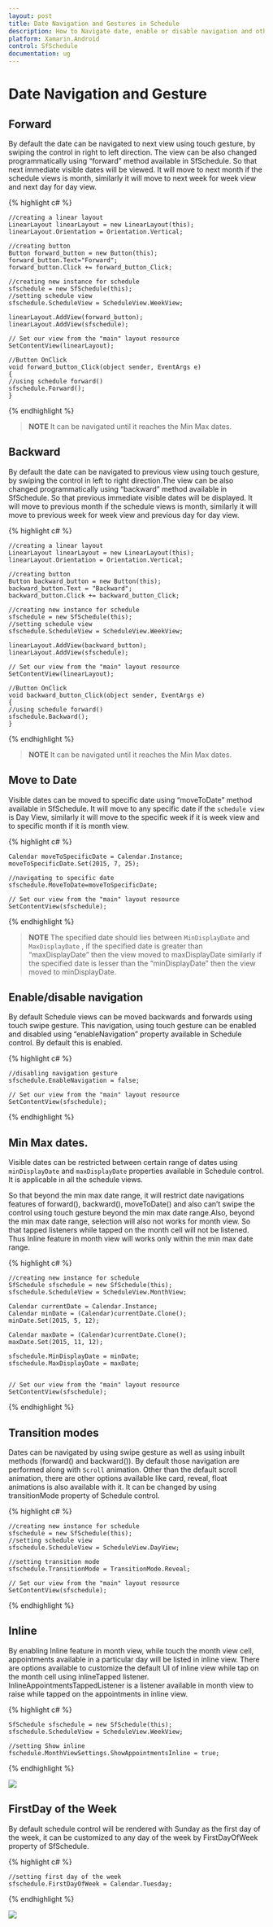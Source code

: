 ```yaml
---
layout: post
title: Date Navigation and Gestures in Schedule
description: How to Navigate date, enable or disable navigation and other functionalities of Schedule control.
platform: Xamarin.Android
control: SfSchedule
documentation: ug
---
```


# Date Navigation and Gesture

## Forward

By default the date can be navigated to next view using touch gesture, by swiping the control in right to left direction. The view can be also changed programmatically using “forward” method available in SfSchedule. So that next immediate visible dates will be viewed. It will move to next month if the schedule views is month, similarly it will move to next week for week view and next day for day view.

{% highlight c# %}

    //creating a linear layout 
    LinearLayout linearLayout = new LinearLayout(this);
    linearLayout.Orientation = Orientation.Vertical;

    //creating button 
    Button forward_button = new Button(this);
    forward_button.Text="Forward";
    forward_button.Click += forward_button_Click;

    //creating new instance for schedule
    sfschedule = new SfSchedule(this);
    //setting schedule view
    sfschedule.ScheduleView = ScheduleView.WeekView;

    linearLayout.AddView(forward_button);
    linearLayout.AddView(sfschedule);

    // Set our view from the "main" layout resource
    SetContentView(linearLayout);

    //Button OnClick
    void forward_button_Click(object sender, EventArgs e)
    {
    //using schedule forward()
    sfschedule.Forward();
    }

{% endhighlight %}

>**NOTE**  It can be navigated until it reaches the Min Max dates.

## Backward

By default the date can be navigated to previous view using touch gesture, by swiping the control in left to right direction.The view can be also changed programmatically using “backward” method available in SfSchedule. So that previous immediate visible dates will be displayed. It will move to previous month if the schedule views is month, similarly it will move to previous week for week view and previous day for day view.

{% highlight c# %}

    //creating a linear layout 
    LinearLayout linearLayout = new LinearLayout(this);
    linearLayout.Orientation = Orientation.Vertical;
    
    //creating button 
    Button backward_button = new Button(this);
    backward_button.Text = "Backward";
    backward_button.Click += backward_button_Click;

    //creating new instance for schedule
    sfschedule = new SfSchedule(this);
    //setting schedule view
    sfschedule.ScheduleView = ScheduleView.WeekView;

    linearLayout.AddView(backward_button);
    linearLayout.AddView(sfschedule);

    // Set our view from the "main" layout resource
    SetContentView(linearLayout);

    //Button OnClick
    void backward_button_Click(object sender, EventArgs e)
    {
    //using schedule forward()
    sfschedule.Backward();
    }

{% endhighlight %}

>**NOTE** It can be navigated until it reaches the Min Max dates.

## Move to Date 

Visible dates can be moved to specific date using “moveToDate” method available in SfSchedule. It will move to any specific date if the `schedule view` is Day View, similarly it will move to the specific week if it is week view and to specific month if it is month view.

{% highlight c# %}

    Calendar moveToSpecificDate = Calendar.Instance;
    moveToSpecificDate.Set(2015, 7, 25);

    //navigating to specific date
    sfschedule.MoveToDate=moveToSpecificDate;

    // Set our view from the "main" layout resource
    SetContentView(sfschedule);

{% endhighlight %}

>**NOTE**  The specified date should lies between `MinDisplayDate` and `MaxDisplayDate` , if  the specified date is greater than “maxDisplayDate” then the view moved to maxDisplayDate similarly if the specified date is lesser than the “minDisplayDate” then the view moved to minDisplayDate.

## Enable/disable navigation

By default Schedule views can be moved backwards and forwards using touch swipe gesture. This navigation, using touch gesture can be enabled and disabled using “enableNavigation” property available in Schedule control. By default this is enabled.

{% highlight c# %}

    //disabling navigation gesture
    sfschedule.EnableNavigation = false;

    // Set our view from the "main" layout resource
    SetContentView(sfschedule);


{% endhighlight %}

## Min Max dates. 

Visible dates can be restricted between certain range of dates using `minDisplayDate` and `maxDisplayDate` properties available in Schedule control. It is applicable in all the schedule views.

So that beyond the min max date range, it will restrict date navigations features of forward(), backward(), moveToDate() and also can’t swipe the control using touch gesture beyond the min max date range.Also, beyond the min max date range, selection will also not works for month view. So that tapped listeners while tapped on the month cell will not be listened. Thus Inline feature in month view will works only within the min max date range.

{% highlight c# %}

    //creating new instance for schedule
    SfSchedule sfschedule = new SfSchedule(this);
    sfschedule.ScheduleView = ScheduleView.MonthView;

    Calendar currentDate = Calendar.Instance;
    Calendar minDate = (Calendar)currentDate.Clone();
    minDate.Set(2015, 5, 12);

    Calendar maxDate = (Calendar)currentDate.Clone();
    maxDate.Set(2015, 11, 12);

    sfschedule.MinDisplayDate = minDate;
    sfschedule.MaxDisplayDate = maxDate;


    // Set our view from the "main" layout resource
    SetContentView(sfschedule);

{% endhighlight %}

## Transition modes

Dates can be navigated by using swipe gesture as well as using inbuilt methods (forward() and backward()). By default those navigation are performed along with `Scroll` animation. Other than the default scroll animation, there are other options available like card, reveal, float animations is also available with it. It can be changed by using transitionMode property of Schedule control.

{% highlight c# %}

    //creating new instance for schedule
    sfschedule = new SfSchedule(this);
    //setting schedule view
    sfschedule.ScheduleView = ScheduleView.DayView;

    //setting transition mode
    sfschedule.TransitionMode = TransitionMode.Reveal;

    // Set our view from the "main" layout resource
    SetContentView(sfschedule);

{% endhighlight %}

## Inline

By enabling Inline feature in month view, while touch the month view cell, appointments available in a particular day will be listed in inline view. There are options available to customize the default UI of inline view while tap on the month cell using inlineTapped listener. InlineAppointmentsTappedListener is a listener available in month view to raise while tapped on the appointments in inline view.

{% highlight c# %}

    SfSchedule sfschedule = new SfSchedule(this);
    sfschedule.ScheduleView = ScheduleView.WeekView;
    
    //setting Show inline 
    fschedule.MonthViewSettings.ShowAppointmentsInline = true;

{% endhighlight %}

![](DateNavigationandGesture_images/DateNavigationandGesture_img1.jpeg)

## FirstDay of the Week

By default schedule control will be rendered with Sunday as the first day of the week, it can be customized to any day of the week by FirstDayOfWeek property of SfSchedule.

{% highlight c# %}

    //setting first day of the week
    sfschedule.FirstDayOfWeek = Calendar.Tuesday;

{% endhighlight %}

![](DateNavigationandGesture_images/DateNavigationandGesture_img2.jpeg)